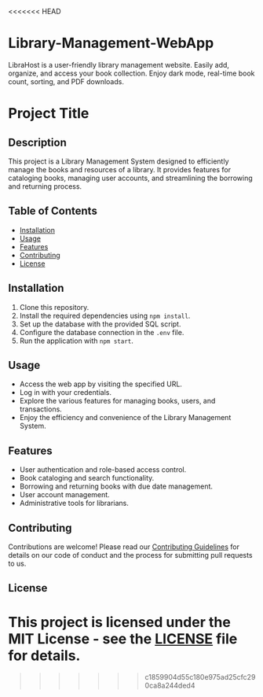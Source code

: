 <<<<<<< HEAD
# Library-Management-WebApp
LibraHost is a user-friendly library management website. Easily add, organize, and access your book collection. Enjoy dark mode, real-time book count, sorting, and PDF downloads.

# Project Title

## Description

This project is a Library Management System designed to efficiently manage the books and resources of a library. It provides features for cataloging books, managing user accounts, and streamlining the borrowing and returning process. 

## Table of Contents

- [Installation](#installation)
- [Usage](#usage)
- [Features](#features)
- [Contributing](#contributing)
- [License](#license)

## Installation

1. Clone this repository.
2. Install the required dependencies using `npm install`.
3. Set up the database with the provided SQL script.
4. Configure the database connection in the `.env` file.
5. Run the application with `npm start`.

## Usage

- Access the web app by visiting the specified URL.
- Log in with your credentials.
- Explore the various features for managing books, users, and transactions.
- Enjoy the efficiency and convenience of the Library Management System.

## Features

- User authentication and role-based access control.
- Book cataloging and search functionality.
- Borrowing and returning books with due date management.
- User account management.
- Administrative tools for librarians.

## Contributing

Contributions are welcome! Please read our [Contributing Guidelines](CONTRIBUTING.md) for details on our code of conduct and the process for submitting pull requests to us.

## License

This project is licensed under the MIT License - see the [LICENSE](LICENSE) file for details.
=======

>>>>>>> c1859904d55c180e975ad25cfc290ca8a244ded4
